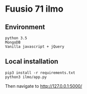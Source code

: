 # Fuusio 71 ilmo

## Environment

```
python 3.5
MongoDB
Vanilla javascript + jQuery
```

## Local installation

```
pip3 install -r requirements.txt
python3 ilmo/app.py
```

Then navigate to http://127.0.0.1:5000/

